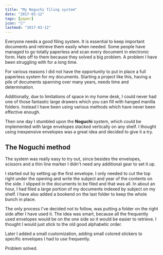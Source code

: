 ```yaml
---
title: "My Noguchi filing system"
date: "2017-03-12"
tags: [paper]
icon: "🗄️"
lastmod: "2017-03-12"
---
```


Everyone needs a good filing system. It is essential to keep important documents and retrieve them easily when needed. Some people have managed to go totally paperless and scan every document in electronic form. Hats off to them because they solved a big problem. A problem I have been struggling with for a long time.

For various reasons I did not have the opportunity to put in place a full paperless system for my documents. Starting a project like this, having a pile of documents spanning over many years, needs time and determination.

Additionally, due to limitations of space in my home desk, I could never had one of those fantastic large drawers which you can fill with hanged manilla folders. Instead I have been using various methods which have never been effective enough.

Then one day I stumbled upon the **Noguchi** system, which could be implemented with large envelopes stacked vertically on any shelf. I thought using inexpensive envelopes was a great idea and decided to give it a try.

## The Noguchi method

The system was really easy to try out, since besides the envelopes, scissors and a thin line marker I didn't need any additional gear to set it up.

I started out by setting up the first envelope. I only needed to cut the top right under the opening and write the subject and year of the contents on the side. I slipped in the documents to be filed and that was all. In about an hour, I had filed a large portion of my documents indexed by subject on my shelf. I have also added a bookend on the last folder to keep the whole bunch in place.

The only process I've decided not to follow, was putting a folder on the right side after I have used it. The idea was smart, because all the frequently used envelopes would be on the one side so it would be easier to retrieve. I thought I would just stick to the old good alphabetic order.

Later I added a small customization, adding small colored stickers to specific envelopes I had to use frequently.

Problem solved.


